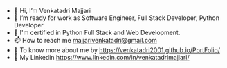 - 👋 Hi, I’m Venkatadri Majjari
- 🎯 I’m ready for work as Software Engineer, Full Stack Developer, Python Developer
- 🌱 I'm certified in Python Full Stack and Web Development.
- 📫 How to reach me majjarivenkatadri@gmail.com
- 👀 To know more about me by https://venkatadri2001.github.io/PortFolio/
- 👀 My Linkedin https://www.linkedin.com/in/venkatadrimajjari/
